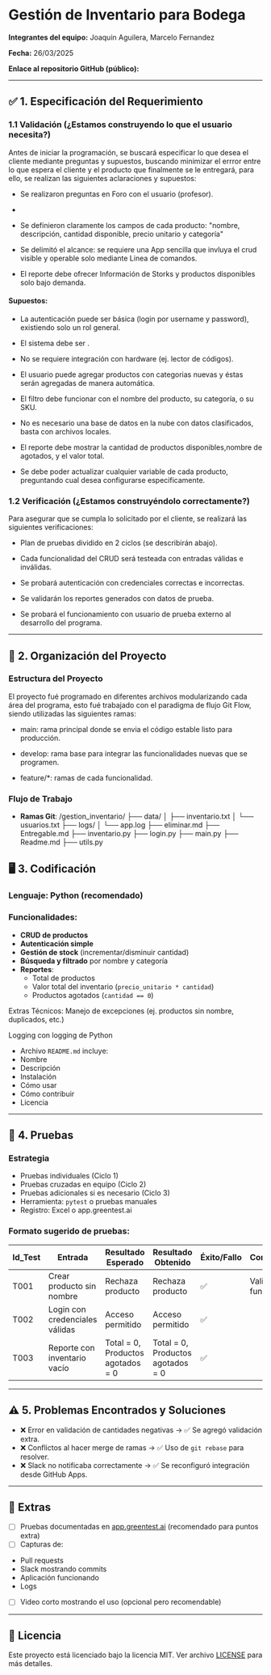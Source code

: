 # Gestión de Inventario para Bodega

**Integrantes del equipo:** Joaquin Aguilera, Marcelo Fernandez

**Fecha:** 26/03/2025

**Enlace al repositorio GitHub (público):**

---

## ✅ 1. Especificación del Requerimiento
### 1.1 Validación (¿Estamos construyendo lo que el usuario necesita?)
Antes de iniciar la programación, se buscará especificar lo que desea el cliente mediante preguntas y supuestos, buscando minimizar el errror entre lo que espera el cliente y el producto que finalmente se le entregará, para ello, se realizan las siguientes aclaraciones y supuestos:
- Se realizaron preguntas en Foro con el usuario (profesor).
- 
- Se definieron claramente los campos de cada producto: "nombre, descripción, cantidad disponible, precio unitario y categoría"

- Se delimitó el alcance: se requiere una App sencilla que invluya el crud visible y operable solo mediante Linea de comandos.

- El reporte debe ofrecer Información de Storks y productos disponibles solo bajo demanda.

#### Supuestos:

- La autenticación puede ser básica (login por username y password), existiendo solo un rol general.

- El sistema debe ser .

- No se requiere integración con hardware (ej. lector de códigos).

- El usuario puede agregar productos con categorias nuevas y éstas serán agregadas de manera automática.

- El filtro debe funcionar con el nombre del producto, su categoría, o su SKU.

- No es necesario una base de datos en la nube con datos clasificados, basta con archivos locales.

- El reporte debe mostrar la cantidad de productos disponibles,nombre de agotados, y el  valor total.

- Se debe poder actualizar cualquier variable de cada producto, preguntando cual desea configurarse especificamente.

### 1.2 Verificación (¿Estamos construyéndolo correctamente?)
Para asegurar que se cumpla lo solicitado por el cliente, se realizará las siguientes verificaciones:
- Plan de pruebas dividido en 2 ciclos (se describirán abajo).

- Cada funcionalidad del CRUD será testeada con entradas válidas e inválidas.

- Se probará autenticación con credenciales correctas e incorrectas.

- Se validarán los reportes generados con datos de prueba.

- Se probará el funcionamiento con usuario de prueba externo al desarrollo del programa.

---
## 🧠 2. Organización del Proyecto
### Estructura del Proyecto
El proyecto fué programado en diferentes archivos modularizando cada área del programa, esto fué trabajado con el paradigma de flujo Git Flow, siendo utilizadas las siguientes ramas:
- main: rama principal donde se envia el código estable listo para producción.
  
- develop: rama base para integrar las funcionalidades nuevas que se programen.

- feature/*: ramas de cada funcionalidad.
### Flujo de Trabajo
- **Ramas Git**:
/gestion_inventario/
├── data/
│   ├── inventario.txt
│   └── usuarios.txt
├── logs/
│   └── app.log
├── eliminar.md
├── Entregable.md
├── inventario.py
├── login.py
├── main.py
├── Readme.md
├── utils.py

## 🖥️ 3. Codificación

### Lenguaje: Python (recomendado)

### Funcionalidades:

- **CRUD de productos**
- **Autenticación simple**
- **Gestión de stock** (incrementar/disminuir cantidad)
- **Búsqueda y filtrado** por nombre y categoría
- **Reportes**:
  - Total de productos
  - Valor total del inventario (`precio_unitario * cantidad`)
  - Productos agotados (`cantidad == 0`)

Extras Técnicos:
Manejo de excepciones (ej. productos sin nombre, duplicados, etc.)

Logging con logging de Python

- Archivo `README.md` incluye:
- Nombre
- Descripción
- Instalación
- Cómo usar
- Cómo contribuir
- Licencia

---

## 🧪 4. Pruebas

### Estrategia

- Pruebas individuales (Ciclo 1)
- Pruebas cruzadas en equipo (Ciclo 2)
- Pruebas adicionales si es necesario (Ciclo 3)
- Herramienta: `pytest` o pruebas manuales
- Registro: Excel o app.greentest.ai

### Formato sugerido de pruebas:

| Id_Test | Entrada                         | Resultado Esperado               | Resultado Obtenido         | Éxito/Fallo | Comentario              |
|---------|----------------------------------|----------------------------------|-----------------------------|--------------|--------------------------|
| T001    | Crear producto sin nombre        | Rechaza producto                 | Rechaza producto            | ✅            | Validación funciona       |
| T002    | Login con credenciales válidas   | Acceso permitido                 | Acceso permitido            | ✅            |                          |
| T003    | Reporte con inventario vacío     | Total = 0, Productos agotados = 0| Total = 0, Productos agotados = 0 | ✅      |                          |

---

## ⚠️ 5. Problemas Encontrados y Soluciones

- ❌ Error en validación de cantidades negativas → ✅ Se agregó validación extra.
- ❌ Conflictos al hacer merge de ramas → ✅ Uso de `git rebase` para resolver.
- ❌ Slack no notificaba correctamente → ✅ Se reconfiguró integración desde GitHub Apps.

---

## 📎 Extras

- [ ] Pruebas documentadas en [app.greentest.ai](https://app.greentest.ai) (recomendado para puntos extra)
- [ ] Capturas de:
- Pull requests
- Slack mostrando commits
- Aplicación funcionando
- Logs
- [ ] Video corto mostrando el uso (opcional pero recomendable)

---

## 📌 Licencia

Este proyecto está licenciado bajo la licencia MIT. Ver archivo [LICENSE](LICENSE) para más detalles.
